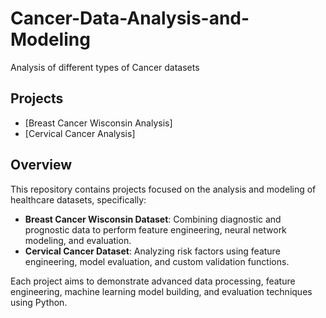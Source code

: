 # Cancer-Data-Analysis-and-Modeling
Analysis of different types of Cancer datasets
<br>

## Projects
- [Breast Cancer Wisconsin Analysis]
- [Cervical Cancer Analysis]

## Overview
This repository contains projects focused on the analysis and modeling of healthcare datasets, specifically:
- **Breast Cancer Wisconsin Dataset**: Combining diagnostic and prognostic data to perform feature engineering, neural network modeling, and evaluation.
- **Cervical Cancer Dataset**: Analyzing risk factors using feature engineering, model evaluation, and custom validation functions.

Each project aims to demonstrate advanced data processing, feature engineering, machine learning model building, and evaluation techniques using Python.



